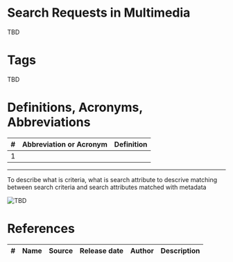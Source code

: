 # Search Requests in Multimedia
TBD

# Tags
TBD

# Definitions, Acronyms, Abbreviations
| # | Abbreviation or Acronym | Definition     |
| - | ------------------------|:--------------:|
| 1 |

---
 
To describe what is criteria, what is search attribute
to descrive matching between search criteria and search attributes matched with metadata

<img src="./Images/TBD.jpg" alt="TBD" />

# References
| # | Name                 | Source                | Release date           |  Author                 | Description   |
| - | ---------------------|---------------------- |----------------------- | ----------------------- |:-------------:|

